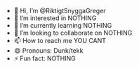 - 👋 Hi, I’m @RiktigtSnyggaGreger
- 👀 I’m interested in NOTHING
- 🌱 I’m currently learning NOTHING
- 💞️ I’m looking to collaborate on NOTHING
- 📫 How to reach me YOU CANT
- 😄 Pronouns: Dunk/tekk
- ⚡ Fun fact: NOTHING

<!---
RiktigtSnyggaGreger/RiktigtSnyggaGreger is a ✨ special ✨ repository because its `README.md` (this file) appears on your GitHub profile.
You can click the Preview link to take a look at your changes.
--->
